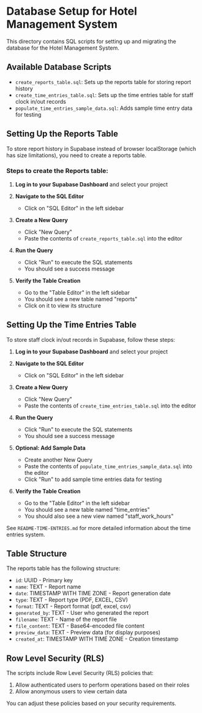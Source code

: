 # Database Setup for Hotel Management System

This directory contains SQL scripts for setting up and migrating the database for the Hotel Management System.

## Available Database Scripts

- `create_reports_table.sql`: Sets up the reports table for storing report history
- `create_time_entries_table.sql`: Sets up the time entries table for staff clock in/out records
- `populate_time_entries_sample_data.sql`: Adds sample time entry data for testing

## Setting Up the Reports Table

To store report history in Supabase instead of browser localStorage (which has size limitations), you need to create a reports table.

### Steps to create the Reports table:

1. **Log in to your Supabase Dashboard** and select your project

2. **Navigate to the SQL Editor**
   - Click on "SQL Editor" in the left sidebar

3. **Create a New Query**
   - Click "New Query"
   - Paste the contents of `create_reports_table.sql` into the editor

4. **Run the Query**
   - Click "Run" to execute the SQL statements
   - You should see a success message

5. **Verify the Table Creation**
   - Go to the "Table Editor" in the left sidebar
   - You should see a new table named "reports"
   - Click on it to view its structure

## Setting Up the Time Entries Table

To store staff clock in/out records in Supabase, follow these steps:

1. **Log in to your Supabase Dashboard** and select your project

2. **Navigate to the SQL Editor**
   - Click on "SQL Editor" in the left sidebar

3. **Create a New Query**
   - Click "New Query"
   - Paste the contents of `create_time_entries_table.sql` into the editor

4. **Run the Query**
   - Click "Run" to execute the SQL statements
   - You should see a success message

5. **Optional: Add Sample Data**
   - Create another New Query
   - Paste the contents of `populate_time_entries_sample_data.sql` into the editor
   - Click "Run" to add sample time entries data for testing

6. **Verify the Table Creation**
   - Go to the "Table Editor" in the left sidebar
   - You should see a new table named "time_entries"
   - You should also see a new view named "staff_work_hours"

See `README-TIME-ENTRIES.md` for more detailed information about the time entries system.

## Table Structure

The reports table has the following structure:

- `id`: UUID - Primary key
- `name`: TEXT - Report name
- `date`: TIMESTAMP WITH TIME ZONE - Report generation date
- `type`: TEXT - Report type (PDF, EXCEL, CSV)
- `format`: TEXT - Report format (pdf, excel, csv)
- `generated_by`: TEXT - User who generated the report
- `filename`: TEXT - Name of the report file
- `file_content`: TEXT - Base64-encoded file content
- `preview_data`: TEXT - Preview data (for display purposes)
- `created_at`: TIMESTAMP WITH TIME ZONE - Creation timestamp

## Row Level Security (RLS)

The scripts include Row Level Security (RLS) policies that:

1. Allow authenticated users to perform operations based on their roles
2. Allow anonymous users to view certain data

You can adjust these policies based on your security requirements. 